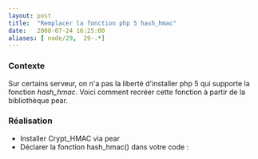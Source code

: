 ```yaml
---
layout: post
title:  "Remplacer la fonction php 5 hash_hmac"
date:   2008-07-24 16:25:00
aliases: [ node/29,  29-.*]
---
```

### Contexte

Sur certains serveur, on n'a pas la liberté d'installer php 5 qui
supporte la fonction *hash\_hmac*. Voici comment recréer cette fonction
à partir de la bibliothèque pear.

### Réalisation

-   Installer Crypt\_HMAC via pear
-   Déclarer la fonction hash\_hmac() dans votre code :

